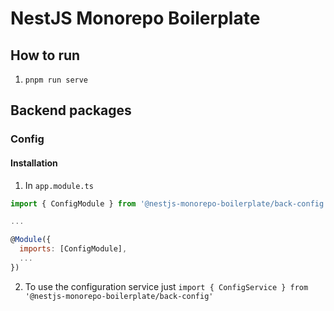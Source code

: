 # NestJS Monorepo Boilerplate

## How to run

1. `pnpm run serve`

## Backend packages

### Config

#### Installation

1. In `app.module.ts`

```js
import { ConfigModule } from '@nestjs-monorepo-boilerplate/back-config';

...

@Module({
  imports: [ConfigModule],
  ...
})
```

2. To use the configuration service just `import { ConfigService } from '@nestjs-monorepo-boilerplate/back-config'`
